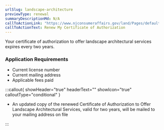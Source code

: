 ```yaml
---
urlSlug: landscape-architecture
previewType: renewal
summaryDescriptionMd: N/A
callToActionLink: "https://www.njconsumeraffairs.gov/land/Pages/default.aspx "
callToActionText: Renew My Certificate of Authorization
---
```

Your certificate of authorization to offer landscape architectural services expires every two years.

### Application Requirements

- Current license number
- Current mailing address
- Applicable fees paid

:::callout{ showHeader="true" headerText="" showIcon="true" calloutType="conditional" }

- An updated copy of the renewed Certificate of Authorization to Offer Landscape Architectural Services, valid for two years, will be mailed to your mailing address on file

:::